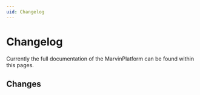 ```yaml
---
uid: Changelog
---
```

# Changelog

Currently the full documentation of the MarvinPlatform can be found within this pages.

## Changes